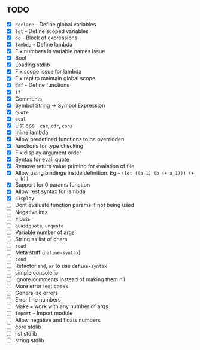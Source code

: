 ## TODO
  - [X] `declare` - Define global variables
  - [X] `let` - Define scoped variables
  - [X] `do` - Block of expressions
  - [X] `lambda` - Define lambda
  - [X] Fix numbers in variable names issue
  - [X] Bool
  - [X] Loading stdlib
  - [X] Fix scope issue for lambda
  - [X] Fix repl to maintain global scope
  - [X] `def` - Define functions
  - [X] `if`
  - [X] Comments
  - [X] Symbol String -> Symbol Expression
  - [X] `quote`
  - [X] `eval`
  - [X] List ops - `car`, `cdr`, `cons`
  - [X] Inline lambda
  - [X] Allow predefined functions to be overridden
  - [X] functions for type checking
  - [X] Fix display argument order
  - [X] Syntax for eval, quote
  - [X] Remove return value printing for evalation of file
  - [X] Allow using bindings inside definition. Eg - `(let ((a 1) (b (+ a 1))) (+ a b))`
  - [X] Support for 0 params function
  - [X] Allow rest syntax for lambda
  - [X] `display`
  - [ ] Dont evaluate function params if not being used
  - [ ] Negative ints
  - [ ] Floats
  - [ ] `quasiquote`, `unquote`
  - [ ] Variable number of args
  - [ ] String as list of chars
  - [ ] `read`
  - [ ] Meta stuff (`define-syntax`)
  - [ ] `cond`
  - [ ] Refactor `and`, `or` to use `define-syntax`
  - [ ] simple console io
  - [ ] Ignore comments instead of making them nil
  - [ ] More error test cases
  - [ ] Generalize errors
  - [ ] Error line numbers
  - [ ] Make `=` work with any number of args
  - [ ] `import` - Import module
  - [ ] Allow negative and floats numbers
  - [ ] core stdlib
  - [ ] list stdlib
  - [ ] string stdlib
